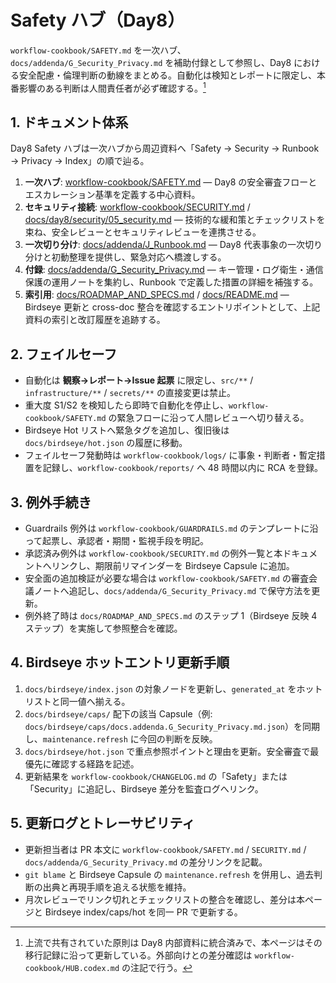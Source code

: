 # Safety ハブ（Day8）

`workflow-cookbook/SAFETY.md` を一次ハブ、`docs/addenda/G_Security_Privacy.md` を補助付録として参照し、Day8 における安全配慮・倫理判断の動線をまとめる。自動化は検知とレポートに限定し、本番影響のある判断は人間責任者が必ず確認する。[^upstream]

## 1. ドキュメント体系
Day8 Safety ハブは一次ハブから周辺資料へ「Safety → Security → Runbook → Privacy → Index」の順で辿る。

1. **一次ハブ**: [workflow-cookbook/SAFETY.md](../workflow-cookbook/SAFETY.md) — Day8 の安全審査フローとエスカレーション基準を定義する中心資料。
2. **セキュリティ接続**: [workflow-cookbook/SECURITY.md](../workflow-cookbook/SECURITY.md) / [docs/day8/security/05_security.md](day8/security/05_security.md) — 技術的な緩和策とチェックリストを束ね、安全レビューとセキュリティレビューを連携させる。
3. **一次切り分け**: [docs/addenda/J_Runbook.md](addenda/J_Runbook.md) — Day8 代表事象の一次切り分けと初動整理を提供し、緊急対応へ橋渡しする。
4. **付録**: [docs/addenda/G_Security_Privacy.md](addenda/G_Security_Privacy.md) — キー管理・ログ衛生・通信保護の運用ノートを集約し、Runbook で定義した措置の詳細を補強する。
5. **索引用**: [docs/ROADMAP_AND_SPECS.md](ROADMAP_AND_SPECS.md) / [docs/README.md](README.md) — Birdseye 更新と cross-doc 整合を確認するエントリポイントとして、上記資料の索引と改訂履歴を追跡する。

[^upstream]: 上流で共有されていた原則は Day8 内部資料に統合済みで、本ページはその移行記録に沿って更新している。外部向けとの差分確認は `workflow-cookbook/HUB.codex.md` の注記で行う。

## 2. フェイルセーフ
- 自動化は **観察→レポート→Issue 起票** に限定し、`src/**` / `infrastructure/**` / `secrets/**` の直接変更は禁止。
- 重大度 S1/S2 を検知したら即時で自動化を停止し、`workflow-cookbook/SAFETY.md` の緊急フローに沿って人間レビューへ切り替える。
- Birdseye Hot リストへ緊急タグを追加し、復旧後は `docs/birdseye/hot.json` の履歴に移動。
- フェイルセーフ発動時は `workflow-cookbook/logs/` に事象・判断者・暫定措置を記録し、`workflow-cookbook/reports/` へ 48 時間以内に RCA を登録。

## 3. 例外手続き
- Guardrails 例外は `workflow-cookbook/GUARDRAILS.md` のテンプレートに沿って起票し、承認者・期間・監視手段を明記。
- 承認済み例外は `workflow-cookbook/SECURITY.md` の例外一覧と本ドキュメントへリンクし、期限前リマインダーを Birdseye Capsule に追加。
- 安全面の追加検証が必要な場合は `workflow-cookbook/SAFETY.md` の審査会議ノートへ追記し、`docs/addenda/G_Security_Privacy.md` で保守方法を更新。
- 例外終了時は `docs/ROADMAP_AND_SPECS.md` のステップ 1（Birdseye 反映 4 ステップ）を実施して参照整合を確認。

## 4. Birdseye ホットエントリ更新手順
1. `docs/birdseye/index.json` の対象ノードを更新し、`generated_at` をホットリストと同一値へ揃える。
2. `docs/birdseye/caps/` 配下の該当 Capsule（例: `docs/birdseye/caps/docs.addenda.G_Security_Privacy.md.json`）を同期し、`maintenance.refresh` に今回の判断を反映。
3. `docs/birdseye/hot.json` で重点参照ポイントと理由を更新。安全審査で最優先に確認する経路を記述。
4. 更新結果を `workflow-cookbook/CHANGELOG.md` の「Safety」または「Security」に追記し、Birdseye 差分を監査ログへリンク。

## 5. 更新ログとトレーサビリティ
- 更新担当者は PR 本文に `workflow-cookbook/SAFETY.md` / `SECURITY.md` / `docs/addenda/G_Security_Privacy.md` の差分リンクを記載。
- `git blame` と Birdseye Capsule の `maintenance.refresh` を併用し、過去判断の出典と再現手順を追える状態を維持。
- 月次レビューでリンク切れとチェックリストの整合を確認し、差分は本ページと Birdseye index/caps/hot を同一 PR で更新する。
